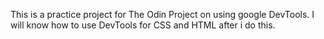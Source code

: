 This is a practice project for The Odin Project on using google DevTools. I will know how to use DevTools for CSS and HTML after i do this.